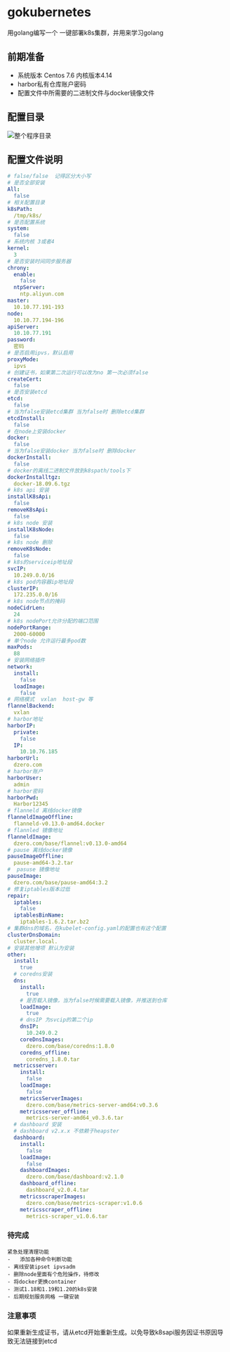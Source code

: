 # gokubernetes
用golang编写一个 一键部署k8s集群，并用来学习golang

## 前期准备
- 系统版本
    Centos 7.6 内核版本4.14
- harbor私有仓库账户密码
- 配置文件中所需要的二进制文件与docker镜像文件
## 配置目录
![整个程序目录](https://github.com/liichao/gokubernetes/blob/main/images/FileTree.jpg)
## 配置文件说明
```yaml
# false/false  记得区分大小写
# 是否全部安装
All:
  false
# 相关配置目录
k8sPath:
  /tmp/k8s/
# 是否配置系统
system:
  false
# 系统内核 3或者4
kernel:
  3
# 是否安装时间同步服务器
chrony:
  enable:
    false
  ntpServer:
    ntp.aliyun.com
master:
  10.10.77.191-193
node:
  10.10.77.194-196
apiServer:
  10.10.77.191
password:
  密码
# 是否启用ipvs，默认启用
proxyMode:
  ipvs
# 创建证书，如果第二次运行可以改为no 第一次必须false
createCert:
  false
# 是否安装etcd
etcd:
  false
# 当为false安装etcd集群 当为false时 删除etcd集群
etcdInstall:
  false
# 在node上安装docker
docker:
  false
# 当为false安装docker 当为false时 删除docker
dockerInstall:
  false
# docker的离线二进制文件放到k8spath/tools下
dockerInstalltgz:
  docker-18.09.6.tgz
# k8s api 安装
installK8sApi:
  false
removeK8sApi:
  false
# k8s node 安装
installK8sNode:
  false
# k8s node 删除
removeK8sNode:
  false
# k8s的serviceip地址段
svcIP:
  10.249.0.0/16
# k8s pod内容器ip地址段
clusterIP:
  172.235.0.0/16
# k8s node节点的掩码
nodeCidrLen:
  24
# k8s nodePort允许分配的端口范围
nodePortRange:
  2000-60000
# 单个node 允许运行最多pod数
maxPods:
  88
# 安装网络插件
network:
  install:
    false
  loadImage:
    false
# 网络模式  vxlan  host-gw 等
flannelBackend:
  vxlan
# harbor地址
harborIP:
  private:
    false
  IP:
    10.10.76.185
harborUrl:
  dzero.com
# harbor账户
harborUser:
  admin
# harbor密码
harborPwd:
  Harbor12345
# flanneld 离线docker镜像
flanneldImageOffline:
  flanneld-v0.13.0-amd64.docker
# flannled 镜像地址
flanneldImage:
  dzero.com/base/flannel:v0.13.0-amd64
# pause 离线docker镜像
pauseImageOffline:
  pause-amd64-3.2.tar
#  pasuse 镜像地址
pauseImage:
  dzero.com/base/pause-amd64:3.2
# 修复iptables版本过低
repair:
  iptables:
    false
  iptablesBinName:
    iptables-1.6.2.tar.bz2
# 集群dns的域名，在kubelet-config.yaml的配置也有这个配置
clusterDnsDomain:
  cluster.local.
# 安装其他增项 默认为安装 
other:
  install:
    true
  # coredns安装
  dns:
    install:
      true
    # 是否载入镜像，当为false时候需要载入镜像，并推送到仓库
    loadImage:
      true
    # dnsIP 为svcip的第二个ip
    dnsIP:
      10.249.0.2
    coreDnsImages:
      dzero.com/base/coredns:1.8.0
    coredns_offline:
      coredns_1.8.0.tar
  metricsserver:
    install:
      false
    loadImage:
      false
    metricsServerImages:
      dzero.com/base/metrics-server-amd64:v0.3.6
    metricsserver_offline:
      metrics-server-amd64_v0.3.6.tar
  # dashboard 安装
  # dashboard v2.x.x 不依赖于heapster
  dashboard:
    install:
      false
    loadImage:
      false
    dashboardImages:
      dzero.com/base/dashboard:v2.1.0
    dashboard_offline:
      dashboard_v2.0.4.tar
    metricsscraperImages:
      dzero.com/base/metrics-scraper:v1.0.6
    metricsscraper_offline:
      metrics-scraper_v1.0.6.tar
```

### 待完成

    紧急处理清理功能
    -   添加各种命令判断功能
    - 离线安装ipset ipvsadm
    - 删除node里面有个危险操作，待修改
    - 将docker更换container
    - 测试1.18和1.19和1.20的k8s安装
    - 后期规划服务网格 一键安装


### 注意事项
如果重新生成证书，请从etcd开始重新生成。以免导致k8sapi服务因证书原因导致无法链接到etcd
